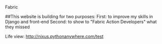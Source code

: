 Fabric

##This website is building for two purposes:
First: to improve my skills in Django and front-end
Second: to show to "Fabric Action Developers" what they missed

Life view:
http://nixus.pythonanywhere.com/test
